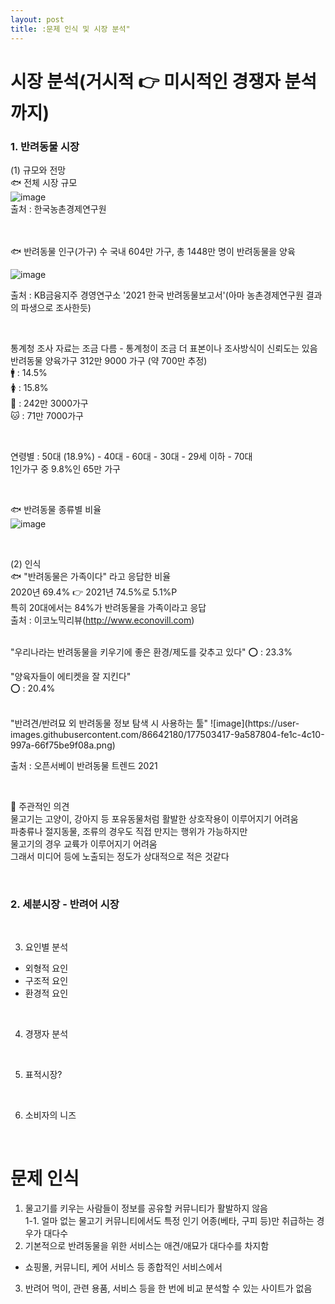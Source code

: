 ```yaml
---
layout: post
title: :문제 인식 및 시장 분석"
---
```


# 시장 분석(거시적 👉 미시적인 경쟁자 분석까지)
### 1. 반려동물 시장  
(1) 규모와 전망  
🐟 전체 시장 규모  
![image](https://user-images.githubusercontent.com/86642180/177494707-c5495fba-7d9c-4943-b605-191b74d80ba6.png)  
출처 : 한국농촌경제연구원  

<br>

<br>
🐟 반려동물 인구(가구) 수  
국내 604만 가구, 총 1448만 명이 반려동물을 양육  

![image](https://user-images.githubusercontent.com/86642180/177500983-6779e29f-b9d4-49c2-b546-01c53217b252.png)  

출처 : KB금융지주 경영연구소 '2021 한국 반려동물보고서'(아마 농촌경제연구원 결과의 파생으로 조사한듯)   

<br>

통계청 조사 자료는 조금 다름 - 통계청이 조금 더 표본이나 조사방식이 신뢰도는 있음  
반려동물 양육가구 312만 9000 가구 (약 700만 추정)  
🚹 : 14.5%  
🚺 : 15.8%  
🐶 : 242만 3000가구  
🐱 : 71만 7000가구  

<br>

연령별 : 50대 (18.9%) - 40대 - 60대 - 30대 - 29세 이하 - 70대  
1인가구 중 9.8%인 65만 가구  

<br>

🐟 반려동물 종류별 비율  
![image](https://user-images.githubusercontent.com/86642180/177501585-bddc489e-e8ac-4995-9679-e1ec0ad5c6b7.png)  

<br>

(2) 인식  
🐟 "반려동물은 가족이다" 라고 응답한 비율  
2020년 69.4% 👉 2021년 74.5%로 5.1%P  
특히 20대에서는 84%가 반려동물을 가족이라고 응답  
출처 : 이코노믹리뷰(http://www.econovill.com)  

<br>
"우리나라는 반려동물을 키우기에 좋은 환경/제도를 갖추고 있다"  
⭕ : 23.3%  

<br>

"양육자들이 에티켓을 잘 지킨다"  
⭕ : 20.4%  

<br>
"반려견/반려묘 외 반려동물 정보 탐색 시 사용하는 툴"  
![image](https://user-images.githubusercontent.com/86642180/177503417-9a587804-fe1c-4c10-997a-66f75be9f08a.png)  

출처 : 오픈서베이 반려동물 트렌드 2021

<br>

🐠 주관적인 의견  
물고기는 고양이, 강아지 등 포유동물처럼 활발한 상호작용이 이루어지기 어려움  
파충류나 절지동물, 조류의 경우도 직접 만지는 행위가 가능하지만  
물고기의 경우 교륙가 이루어지기 어려움  
그래서 미디어 등에 노출되는 정도가 상대적으로 적은 것같다  

<br>

### 2. 세분시장 - 반려어 시장  

<br>

3. 요인별 분석  
- 외형적 요인  
- 구조적 요인  
- 환경적 요인  

<br>

4. 경쟁자 분석  

<br>

5. 표적시장?  

<br>

6. 소비자의 니즈

<br>

# 문제 인식
1. 물고기를 키우는 사람들이 정보를 공유할 커뮤니티가 활발하지 않음  
1-1. 얼마 없는 물고기 커뮤니티에서도 특정 인기 어종(베타, 구피 등)만 취급하는 경우가 대다수  
2. 기본적으로 반려동물을 위한 서비스는 애견/애묘가 대다수를 차지함  
- 쇼핑몰, 커뮤니티, 케어 서비스 등 종합적인 서비스에서 
3. 반려어 먹이, 관련 용품, 서비스 등을 한 번에 비교 분석할 수 있는 사이트가 없음  
